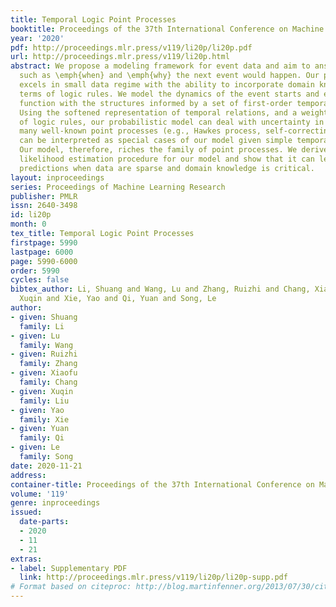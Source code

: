 ```yaml
---
title: Temporal Logic Point Processes
booktitle: Proceedings of the 37th International Conference on Machine Learning
year: '2020'
pdf: http://proceedings.mlr.press/v119/li20p/li20p.pdf
url: http://proceedings.mlr.press/v119/li20p.html
abstract: We propose a modeling framework for event data and aim to answer questions
  such as \emph{when} and \emph{why} the next event would happen. Our proposed model
  excels in small data regime with the ability to incorporate domain knowledge in
  terms of logic rules. We model the dynamics of the event starts and ends via intensity
  function with the structures informed by a set of first-order temporal logic rules.
  Using the softened representation of temporal relations, and a weighted combination
  of logic rules, our probabilistic model can deal with uncertainty in events. Furthermore,
  many well-known point processes (e.g., Hawkes process, self-correcting point process)
  can be interpreted as special cases of our model given simple temporal logic rules.
  Our model, therefore, riches the family of point processes. We derive a maximum
  likelihood estimation procedure for our model and show that it can lead to accurate
  predictions when data are sparse and domain knowledge is critical.
layout: inproceedings
series: Proceedings of Machine Learning Research
publisher: PMLR
issn: 2640-3498
id: li20p
month: 0
tex_title: Temporal Logic Point Processes
firstpage: 5990
lastpage: 6000
page: 5990-6000
order: 5990
cycles: false
bibtex_author: Li, Shuang and Wang, Lu and Zhang, Ruizhi and Chang, Xiaofu and Liu,
  Xuqin and Xie, Yao and Qi, Yuan and Song, Le
author:
- given: Shuang
  family: Li
- given: Lu
  family: Wang
- given: Ruizhi
  family: Zhang
- given: Xiaofu
  family: Chang
- given: Xuqin
  family: Liu
- given: Yao
  family: Xie
- given: Yuan
  family: Qi
- given: Le
  family: Song
date: 2020-11-21
address: 
container-title: Proceedings of the 37th International Conference on Machine Learning
volume: '119'
genre: inproceedings
issued:
  date-parts:
  - 2020
  - 11
  - 21
extras:
- label: Supplementary PDF
  link: http://proceedings.mlr.press/v119/li20p/li20p-supp.pdf
# Format based on citeproc: http://blog.martinfenner.org/2013/07/30/citeproc-yaml-for-bibliographies/
---
```

